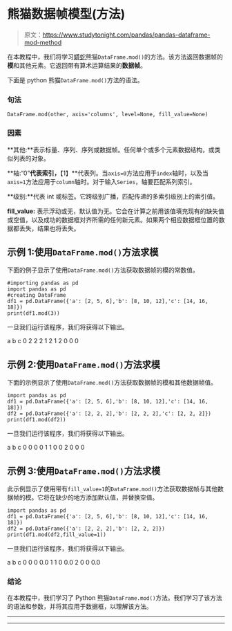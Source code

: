 # 熊猫数据帧模型(方法)

> 原文：<https://www.studytonight.com/pandas/pandas-dataframe-mod-method>

在本教程中，我们将学习[蟒蛇](https://www.studytonight.com/python/getting-started-with-python)熊猫`DataFrame.mod()`的方法。该方法返回数据帧的**模**和其他元素。它返回带有算术运算结果的**数据帧**。

下面是 python 熊猫`DataFrame.mod()`方法的语法。

### 句法

```
DataFrame.mod(other, axis='columns', level=None, fill_value=None)
```

### 因素

**其他:**表示标量、序列、序列或数据帧。任何单个或多个元素数据结构，或类似列表的对象。

**轴:“0”**代表索引，**【1】**代表列。当`axis=0`方法应用于`index`轴时，以及当`axis=1`方法应用于`column`轴时。对于输入`Series`，轴要匹配系列索引。

**级别:**代表 int 或标签。它跨级别广播，匹配传递的多索引级别上的索引值。

**fill_value:** 表示浮动或无，默认值为无。它会在计算之前用该值填充现有的缺失值或空值，以及成功的数据框对齐所需的任何新元素。如果两个相应数据框位置的数据都丢失，结果也将丢失。

## 示例 1:使用`DataFrame.mod()`方法求模

下面的例子显示了使用`DataFrame.mod()`方法获取数据帧的模的常数值。

```
#importing pandas as pd
import pandas as pd
#creating DataFrame
df1 = pd.DataFrame({'a': [2, 5, 6],'b': [8, 10, 12],'c': [14, 16, 18]})
print(df1.mod(3))
```

一旦我们运行该程序，我们将获得以下输出。

a b c
0 2 2 2
1 2 1
2 0 0 0

## 示例 2:使用`DataFrame.mod()`方法求模

下面的示例显示了使用`DataFrame.mod()`方法获取数据帧的模和其他数据帧值。

```
import pandas as pd
df1 = pd.DataFrame({'a': [2, 5, 6],'b': [8, 10, 12],'c': [14, 16, 18]})
df2 = pd.DataFrame({'a': [2, 2, 2],'b': [2, 2, 2],'c': [2, 2, 2]})
print(df1.mod(df2))
```

一旦我们运行该程序，我们将获得以下输出。

a b c
0 0 0 0
1 1 0 0
2 0 0 0

## 示例 3:使用`DataFrame.mod()`方法求模

此示例显示了使用带有`fill_value=1`的`DataFrame.mod()`方法获取数据帧与其他数据帧的模。它将在缺少的地方添加默认值，并替换空值。

```
import pandas as pd
df1 = pd.DataFrame({'a': [2, 5, 6],'b': [8, 10, 12],'c': [14, 16, 18]})
df2 = pd.DataFrame({'a': [2, 2, 2],'b': [2, 2, 2]})
print(df1.mod(df2,fill_value=1))
```

一旦我们运行该程序，我们将获得以下输出。

a b c
0 0 0 0.0
1 1 0 0.0
2 0 0 0.0

### 结论

在本教程中，我们学习了 Python 熊猫`DataFrame.mod()`方法。我们学习了该方法的语法和参数，并将其应用于数据框，以理解该方法。

* * *

* * *